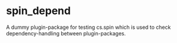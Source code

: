 # spin_depend

A dummy plugin-package for testing cs.spin which is used to check
dependency-handling between plugin-packages.
